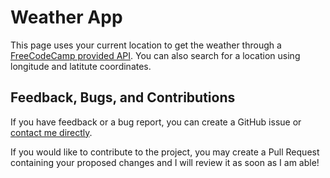 # Weather App

This page uses your current location to get the weather through a [FreeCodeCamp provided API](https://fcc-weather-api.glitch.me). You can also search for a location using longitude and latitute coordinates.

## Feedback, Bugs, and Contributions

If you have feedback or a bug report, you can create a GitHub issue or [contact me directly](https://contact.nhcarrigan.com).

If you would like to contribute to the project, you may create a Pull Request containing your proposed changes and I will review it as soon as I am able!
